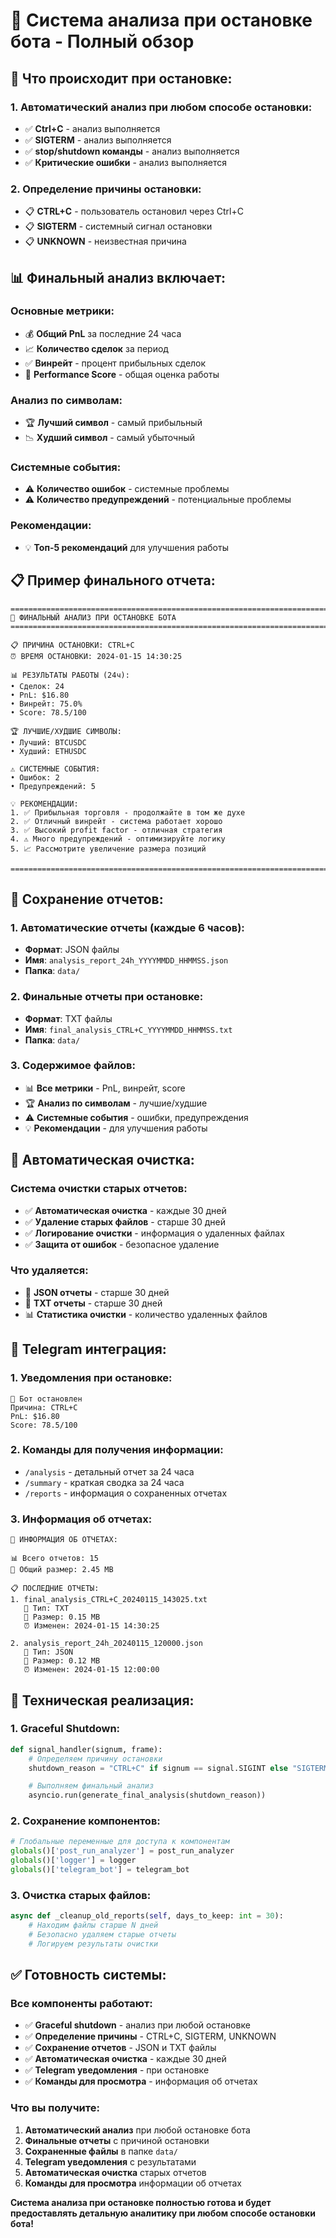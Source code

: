 # 🛑 Система анализа при остановке бота - Полный обзор

## 🎯 **Что происходит при остановке:**

### **1. Автоматический анализ при любом способе остановки:**
- ✅ **Ctrl+C** - анализ выполняется
- ✅ **SIGTERM** - анализ выполняется
- ✅ **stop/shutdown команды** - анализ выполняется
- ✅ **Критические ошибки** - анализ выполняется

### **2. Определение причины остановки:**
- 📋 **CTRL+C** - пользователь остановил через Ctrl+C
- 📋 **SIGTERM** - системный сигнал остановки
- 📋 **UNKNOWN** - неизвестная причина

## 📊 **Финальный анализ включает:**

### **Основные метрики:**
- 💰 **Общий PnL** за последние 24 часа
- 📈 **Количество сделок** за период
- ✅ **Винрейт** - процент прибыльных сделок
- 🎯 **Performance Score** - общая оценка работы

### **Анализ по символам:**
- 🏆 **Лучший символ** - самый прибыльный
- 📉 **Худший символ** - самый убыточный

### **Системные события:**
- ⚠️ **Количество ошибок** - системные проблемы
- ⚠️ **Количество предупреждений** - потенциальные проблемы

### **Рекомендации:**
- 💡 **Топ-5 рекомендаций** для улучшения работы

## 📋 **Пример финального отчета:**

```
================================================================================
🛑 ФИНАЛЬНЫЙ АНАЛИЗ ПРИ ОСТАНОВКЕ БОТА
================================================================================

📋 ПРИЧИНА ОСТАНОВКИ: CTRL+C
⏰ ВРЕМЯ ОСТАНОВКИ: 2024-01-15 14:30:25

📊 РЕЗУЛЬТАТЫ РАБОТЫ (24ч):
• Сделок: 24
• PnL: $16.80
• Винрейт: 75.0%
• Score: 78.5/100

🏆 ЛУЧШИЕ/ХУДШИЕ СИМВОЛЫ:
• Лучший: BTCUSDC
• Худший: ETHUSDC

⚠️ СИСТЕМНЫЕ СОБЫТИЯ:
• Ошибок: 2
• Предупреждений: 5

💡 РЕКОМЕНДАЦИИ:
1. ✅ Прибыльная торговля - продолжайте в том же духе
2. ✅ Отличный винрейт - система работает хорошо
3. ✅ Высокий profit factor - отличная стратегия
4. ⚠️ Много предупреждений - оптимизируйте логику
5. 📈 Рассмотрите увеличение размера позиций

================================================================================
```

## 📁 **Сохранение отчетов:**

### **1. Автоматические отчеты (каждые 6 часов):**
- **Формат**: JSON файлы
- **Имя**: `analysis_report_24h_YYYYMMDD_HHMMSS.json`
- **Папка**: `data/`

### **2. Финальные отчеты при остановке:**
- **Формат**: TXT файлы
- **Имя**: `final_analysis_CTRL+C_YYYYMMDD_HHMMSS.txt`
- **Папка**: `data/`

### **3. Содержимое файлов:**
- 📊 **Все метрики** - PnL, винрейт, score
- 🏆 **Анализ по символам** - лучшие/худшие
- ⚠️ **Системные события** - ошибки, предупреждения
- 💡 **Рекомендации** - для улучшения работы

## 🧹 **Автоматическая очистка:**

### **Система очистки старых отчетов:**
- ✅ **Автоматическая очистка** - каждые 30 дней
- ✅ **Удаление старых файлов** - старше 30 дней
- ✅ **Логирование очистки** - информация о удаленных файлах
- ✅ **Защита от ошибок** - безопасное удаление

### **Что удаляется:**
- 📄 **JSON отчеты** - старше 30 дней
- 📄 **TXT отчеты** - старше 30 дней
- 📊 **Статистика очистки** - количество удаленных файлов

## 📱 **Telegram интеграция:**

### **1. Уведомления при остановке:**
```
🛑 Бот остановлен
Причина: CTRL+C
PnL: $16.80
Score: 78.5/100
```

### **2. Команды для получения информации:**
- `/analysis` - детальный отчет за 24 часа
- `/summary` - краткая сводка за 24 часа
- `/reports` - информация о сохраненных отчетах

### **3. Информация об отчетах:**
```
📁 ИНФОРМАЦИЯ ОБ ОТЧЕТАХ:

📊 Всего отчетов: 15
💾 Общий размер: 2.45 MB

📋 ПОСЛЕДНИЕ ОТЧЕТЫ:
1. final_analysis_CTRL+C_20240115_143025.txt
   📄 Тип: TXT
   💾 Размер: 0.15 MB
   ⏰ Изменен: 2024-01-15 14:30:25

2. analysis_report_24h_20240115_120000.json
   📄 Тип: JSON
   💾 Размер: 0.12 MB
   ⏰ Изменен: 2024-01-15 12:00:00
```

## 🔧 **Техническая реализация:**

### **1. Graceful Shutdown:**
```python
def signal_handler(signum, frame):
    # Определяем причину остановки
    shutdown_reason = "CTRL+C" if signum == signal.SIGINT else "SIGTERM"

    # Выполняем финальный анализ
    asyncio.run(generate_final_analysis(shutdown_reason))
```

### **2. Сохранение компонентов:**
```python
# Глобальные переменные для доступа к компонентам
globals()['post_run_analyzer'] = post_run_analyzer
globals()['logger'] = logger
globals()['telegram_bot'] = telegram_bot
```

### **3. Очистка старых файлов:**
```python
async def _cleanup_old_reports(self, days_to_keep: int = 30):
    # Находим файлы старше N дней
    # Безопасно удаляем старые отчеты
    # Логируем результаты очистки
```

## ✅ **Готовность системы:**

### **Все компоненты работают:**
- ✅ **Graceful shutdown** - анализ при любой остановке
- ✅ **Определение причины** - CTRL+C, SIGTERM, UNKNOWN
- ✅ **Сохранение отчетов** - JSON и TXT файлы
- ✅ **Автоматическая очистка** - каждые 30 дней
- ✅ **Telegram уведомления** - при остановке
- ✅ **Команды для просмотра** - информация об отчетах

### **Что вы получите:**
1. **Автоматический анализ** при любой остановке бота
2. **Финальные отчеты** с причиной остановки
3. **Сохраненные файлы** в папке `data/`
4. **Telegram уведомления** с результатами
5. **Автоматическая очистка** старых отчетов
6. **Команды для просмотра** информации об отчетах

**Система анализа при остановке полностью готова и будет предоставлять детальную аналитику при любом способе остановки бота!**
